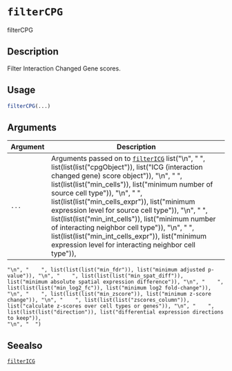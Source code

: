 # `filterCPG`

filterCPG


## Description

Filter Interaction Changed Gene scores.


## Usage

```r
filterCPG(...)
```


## Arguments

Argument      |Description
------------- |----------------
`...`     |      Arguments passed on to [`filterICG`](#filtericg)   list("\n", "    ", list(list(list("cpgObject")), list("ICG (interaction changed gene) score object")), "\n", "    ", list(list(list("min_cells")), list("minimum number of source cell type")), "\n", "    ", list(list(list("min_cells_expr")), list("minimum expression level for source cell type")), "\n", "    ", list(list(list("min_int_cells")), list("minimum number of interacting neighbor cell type")), "\n", "    ", list(list(list("min_int_cells_expr")), list("minimum expression level for interacting neighbor cell type")), 
    "\n", "    ", list(list(list("min_fdr")), list("minimum adjusted p-value")), "\n", "    ", list(list(list("min_spat_diff")), list("minimum absolute spatial expression difference")), "\n", "    ", list(list(list("min_log2_fc")), list("minimum log2 fold-change")), "\n", "    ", list(list(list("min_zscore")), list("minimum z-score change")), "\n", "    ", list(list(list("zscores_column")), list("calculate z-scores over cell types or genes")), "\n", "    ", list(list(list("direction")), list("differential expression directions to keep")), 
    "\n", "  ")


## Seealso

[`filterICG`](#filtericg)


